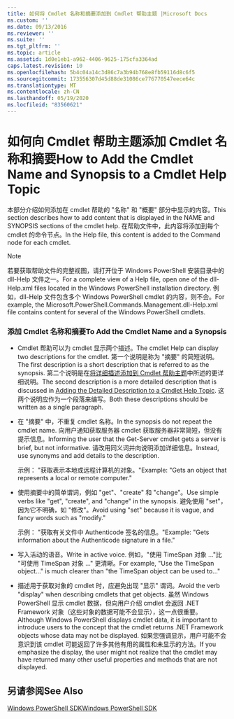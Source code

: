 ```yaml
---
title: 如何将 Cmdlet 名称和摘要添加到 Cmdlet 帮助主题 |Microsoft Docs
ms.custom: ''
ms.date: 09/13/2016
ms.reviewer: ''
ms.suite: ''
ms.tgt_pltfrm: ''
ms.topic: article
ms.assetid: 1d0e1eb1-a962-4406-9625-175cfa3364ad
caps.latest.revision: 10
ms.openlocfilehash: 5b4c04a14c3d86c7a3b94b768e8fb59116d8c6f5
ms.sourcegitcommit: 173556307d45d88de31086ce776770547eece64c
ms.translationtype: MT
ms.contentlocale: zh-CN
ms.lasthandoff: 05/19/2020
ms.locfileid: "83560621"
---
```

# <a name="how-to-add-the-cmdlet-name-and-synopsis-to-a-cmdlet-help-topic"></a><span data-ttu-id="c2532-102">如何向 Cmdlet 帮助主题添加 Cmdlet 名称和摘要</span><span class="sxs-lookup"><span data-stu-id="c2532-102">How to Add the Cmdlet Name and Synopsis to a Cmdlet Help Topic</span></span>

<span data-ttu-id="c2532-103">本部分介绍如何添加在 cmdlet 帮助的 "名称" 和 "概要" 部分中显示的内容。</span><span class="sxs-lookup"><span data-stu-id="c2532-103">This section describes how to add content that is displayed in the NAME and SYNOPSIS sections of the cmdlet help.</span></span> <span data-ttu-id="c2532-104">在帮助文件中，此内容将添加到每个 cmdlet 的命令节点。</span><span class="sxs-lookup"><span data-stu-id="c2532-104">In the Help file, this content is added to the Command node for each cmdlet.</span></span>

> [!NOTE]
> <span data-ttu-id="c2532-105">若要获取帮助文件的完整视图，请打开位于 Windows PowerShell 安装目录中的 dll-Help 文件之一。</span><span class="sxs-lookup"><span data-stu-id="c2532-105">For a complete view of a Help file, open one of the dll-Help.xml files located in the Windows PowerShell installation directory.</span></span> <span data-ttu-id="c2532-106">例如，dll-Help 文件包含多个 Windows PowerShell cmdlet 的内容，则不会。</span><span class="sxs-lookup"><span data-stu-id="c2532-106">For example, the Microsoft.PowerShell.Commands.Management.dll-Help.xml file contains content for several of the Windows PowerShell cmdlets.</span></span>

### <a name="to-add-the-cmdlet-name-and-a-synopsis"></a><span data-ttu-id="c2532-107">添加 Cmdlet 名称和摘要</span><span class="sxs-lookup"><span data-stu-id="c2532-107">To Add the Cmdlet Name and a Synopsis</span></span>

- <span data-ttu-id="c2532-108">Cmdlet 帮助可以为 cmdlet 显示两个描述。</span><span class="sxs-lookup"><span data-stu-id="c2532-108">The cmdlet Help can display two descriptions for the cmdlet.</span></span> <span data-ttu-id="c2532-109">第一个说明是称为 "摘要" 的简短说明。</span><span class="sxs-lookup"><span data-stu-id="c2532-109">The first description is a short description that is referred to as the synopsis.</span></span> <span data-ttu-id="c2532-110">第二个说明是在[将详细描述添加到 Cmdlet 帮助主题](./how-to-add-a-cmdlet-description.md)中所述的更详细说明。</span><span class="sxs-lookup"><span data-stu-id="c2532-110">The second description is a more detailed description that is discussed in [Adding the Detailed Description to a Cmdlet Help Topic](./how-to-add-a-cmdlet-description.md).</span></span> <span data-ttu-id="c2532-111">这两个说明应作为一个段落来编写。</span><span class="sxs-lookup"><span data-stu-id="c2532-111">Both these descriptions should be written as a single paragraph.</span></span>

- <span data-ttu-id="c2532-112">在 "摘要" 中，不重复 cmdlet 名称。</span><span class="sxs-lookup"><span data-stu-id="c2532-112">In the synopsis do not repeat the cmdlet name.</span></span> <span data-ttu-id="c2532-113">向用户通知获取服务器 cmdlet 获取服务器非常简短，但没有提示信息。</span><span class="sxs-lookup"><span data-stu-id="c2532-113">Informing the user that the Get-Server cmdlet gets a server is brief, but not informative.</span></span> <span data-ttu-id="c2532-114">请改用同义词并向说明添加详细信息。</span><span class="sxs-lookup"><span data-stu-id="c2532-114">Instead, use synonyms and add details to the description.</span></span>

  <span data-ttu-id="c2532-115">示例： "获取表示本地或远程计算机的对象。"</span><span class="sxs-lookup"><span data-stu-id="c2532-115">Example: "Gets an object that represents a local or remote computer."</span></span>

- <span data-ttu-id="c2532-116">使用摘要中的简单谓词，例如 "get"、"create" 和 "change"。</span><span class="sxs-lookup"><span data-stu-id="c2532-116">Use simple verbs like "get", "create", and "change" in the synopsis.</span></span> <span data-ttu-id="c2532-117">避免使用 "set"，因为它不明确，如 "修改"。</span><span class="sxs-lookup"><span data-stu-id="c2532-117">Avoid using "set" because it is vague, and fancy words such as "modify."</span></span>

  <span data-ttu-id="c2532-118">示例： "获取有关文件中 Authenticode 签名的信息。"</span><span class="sxs-lookup"><span data-stu-id="c2532-118">Example: "Gets information about the Authenticode signature in a file."</span></span>

- <span data-ttu-id="c2532-119">写入活动的语音。</span><span class="sxs-lookup"><span data-stu-id="c2532-119">Write in active voice.</span></span> <span data-ttu-id="c2532-120">例如，"使用 TimeSpan 对象 ..."比 "可使用 TimeSpan 对象 ..." 更清晰。</span><span class="sxs-lookup"><span data-stu-id="c2532-120">For example, "Use the TimeSpan object..." is much clearer than "the TimeSpan object can be used to..."</span></span>

- <span data-ttu-id="c2532-121">描述用于获取对象的 cmdlet 时，应避免出现 "显示" 谓词。</span><span class="sxs-lookup"><span data-stu-id="c2532-121">Avoid the verb "display" when describing cmdlets that get objects.</span></span> <span data-ttu-id="c2532-122">虽然 Windows PowerShell 显示 cmdlet 数据，但向用户介绍 cmdlet 会返回 .NET Framework 对象（这些对象的数据可能不会显示），这一点很重要。</span><span class="sxs-lookup"><span data-stu-id="c2532-122">Although Windows PowerShell displays cmdlet data, it is important to introduce users to the concept that the cmdlet returns .NET Framework objects whose data may not be displayed.</span></span> <span data-ttu-id="c2532-123">如果您强调显示，用户可能不会意识到该 cmdlet 可能返回了许多其他有用的属性和未显示的方法。</span><span class="sxs-lookup"><span data-stu-id="c2532-123">If you emphasize the display, the user might not realize that the cmdlet may have returned many other useful properties and methods that are not displayed.</span></span>

## <a name="see-also"></a><span data-ttu-id="c2532-124">另请参阅</span><span class="sxs-lookup"><span data-stu-id="c2532-124">See Also</span></span>

 [<span data-ttu-id="c2532-125">Windows PowerShell SDK</span><span class="sxs-lookup"><span data-stu-id="c2532-125">Windows PowerShell SDK</span></span>](../windows-powershell-reference.md)
